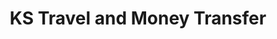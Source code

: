 ---
title: "KS Travel and Money Transfer"
url: /newport/ks-travel-and-money-transfer/
shop: travel agency
---